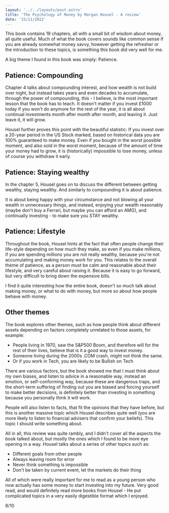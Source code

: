 ```yaml
---
layout: '../../layouts/post.astro'
title: 'The Psychology of Money by Morgan Housel - A review'
date: '15/11/2022'
---
```


This book contains 19 chapters, all with a small bit of wisdom about money, all quite useful. Much of what the book covers sounds like common sense if you are already somewhat money savvy, however getting the refresher or the introduction to these topics, is something this book did very well for me.

A big theme I found in this book was simply: Patience.

## Patience: Compounding
Chapter 4 talks about compounding interest, and how wealth is not build over night, but instead takes years and even decades to accumulate, through the power of compounding, this - I believe, is the most important lesson that the book has to teach. It doesn't matter if you invest £1000 today if you won't do anymore for the rest of the year, it is all about continual investments month after month after month, and leaving it. Just leave it, it will grow.

Housel further proves this point with the beautiful statistic: If you invest over a 20-year period in the US Stock marked, based on historical data you are 100% guaranteed to make money. Even if you bought in the worst possible moment, and also sold in the worst moment, because of the amount of time your money had to grow, it is (historically) impossible to lose money, unless of course you withdraw it early.

## Patience: Staying wealthy

In the chapter 5, Housel goes on to discuss the different between getting wealthy, staying wealthy. And similarly to compounding it is about patience.

It is about being happy with your circumstance and not blowing all your wealth in unnecessary things, and instead, enjoying your wealth reasonably (maybe don't buy a Ferrari, but maybe you can afford an AMG), and continually investing - to make sure you STAY wealthy.

## Patience: Lifestyle

Throughout the book, Housel hints at the fact that often people change their life-style depending on how much they make, so even if you make millions, if you are spending millions you are not really wealthy, because you're not accumulating and making money work for you. This relates to the overall theme of patience, as a person must be calm and reasonable about their lifestyle, and very careful about raising it. Because it is easy to go forward, but very difficult to bring down the expensive bills.

I find it quite interesting how the entire book, doesn't so much talk about making money,  or what to do with money, but more so about how people behave with money.

## Other themes

The book explores other themes, such as how people think about different assets depending on factors completely unrelated to those assets, for example:

- People living in 1970, saw the S&P500 Boom, and therefore will for the rest of their lives, believe that is it a good way to invest money.
- Someone living during the 2000s .COM crash, might not think the same.
- Or if you work in Tech, you are likely to be Bullish on Tech

There are various factors, but the book showed me that I must think about my own biases, and listen to advice in a reasonable way, instead an emotion, or self-conforming way, because these are dangerous traps, and the short-term suffering of finding out you are biased and forcing yourself to make better decisions, is definitely better than investing in something because you personally think it will work.

People will also listen to facts, that fit the opinions that they have before, but this is another massive topic which Housel describes quite well (you are more likely to listen to financial advisers that confirm your beliefs). This topic I should write something about.

All in all, this review was quite rambly, and I didn't cover all the aspects the book talked about, but mostly the ones which I found to be more eye opening in a way. Housel talks about a series of other topics such as:

- Different goals from other people
- Always leaving room for error
- Never think something is impossible
- Don't be taken by current event, let the markets do their thing

All of which were really important for me to read as a young person who now actually has some money to start investing into my future. Very good read, and would definitely read more books from Housel - He put complicated topics in a very easily digestible format which I enjoyed.

8/10
